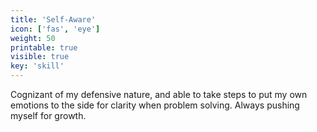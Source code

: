```yaml
---
title: 'Self-Aware'
icon: ['fas', 'eye']
weight: 50
printable: true
visible: true
key: 'skill'
---
```

Cognizant of my defensive nature, and able to take steps to put my own emotions to the side for clarity when problem solving. Always pushing myself for growth.
